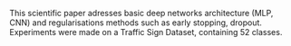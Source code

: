 This scientific paper adresses basic deep networks architecture (MLP, CNN) and regularisations methods such as early stopping, dropout.
Experiments were made on a Traffic Sign Dataset, containing 52 classes. 
